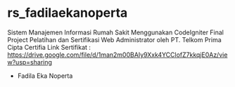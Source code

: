# rs_fadilaekanoperta
Sistem Manajemen Informasi Rumah Sakit Menggunakan CodeIgniter
Final Project Pelatihan dan Sertifikasi Web Administrator oleh PT. Telkom Prima Cipta Certifia 
Link Sertifikat : https://drive.google.com/file/d/1man2m00BAIy9Xxk4YCClofZ7kkqjE0Az/view?usp=sharing

- Fadila Eka Noperta
